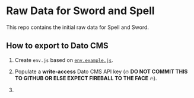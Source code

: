 # Raw Data for Sword and Spell

This repo contains the initial raw data for Spell and Sword.

## How to export to Dato CMS

1. Create `env.js` based on [`env.example.js`](./env.example.js).

1. Populate a **write-access** Dato CMS API key (🔥 **DO NOT COMMIT THIS TO GITHUB OR ELSE EXPECT FIREBALL TO THE FACE** 🔥).

1.
